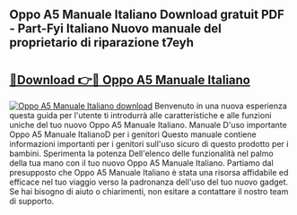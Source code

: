## Oppo A5 Manuale Italiano Download gratuit PDF - Part-Fyi Italiano Nuovo manuale del proprietario di riparazione t7eyh

# <h2><a href="http://dffcen.blite.top/?on=Oppo+A5+Manuale+Italiano">🔗Download 👉🔴 Oppo A5 Manuale Italiano</a></h2>

[![Oppo A5 Manuale Italiano download](https://i.imgur.com/lujVjoI.png)](http://dffcen.blite.top/?on=Oppo+A5+Manuale+Italiano)
Benvenuto in una nuova esperienza questa guida per l'utente ti introdurrà alle caratteristiche e alle funzioni uniche del tuo nuovo Oppo A5 Manuale Italiano. Manuale D'uso importante Oppo A5 Manuale ItalianoD per i genitori Questo manuale contiene informazioni importanti per i genitori sull'uso sicuro di questo prodotto per i bambini. Sperimenta la potenza Dell'elenco delle funzionalità nel palmo della tua mano con il tuo nuovo Oppo A5 Manuale Italiano. Partiamo dal presupposto che Oppo A5 Manuale Italiano è stata una risorsa affidabile ed efficace nel tuo viaggio verso la padronanza dell'uso del tuo nuovo gadget. Se hai bisogno di aiuto o chiarimenti, non esitare a contattare il nostro team di supporto.
